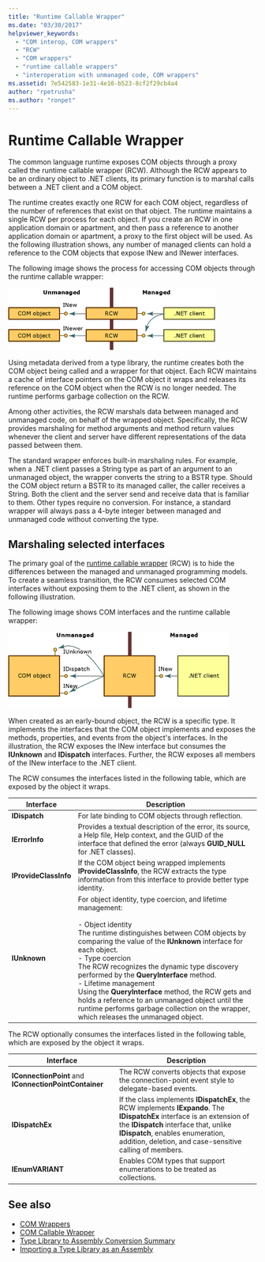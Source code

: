 ```yaml
---
title: "Runtime Callable Wrapper"
ms.date: "03/30/2017"
helpviewer_keywords: 
  - "COM interop, COM wrappers"
  - "RCW"
  - "COM wrappers"
  - "runtime callable wrappers"
  - "interoperation with unmanaged code, COM wrappers"
ms.assetid: 7e542583-1e31-4e10-b523-8cf2f29cb4a4
author: "rpetrusha"
ms.author: "ronpet"
---
```

# Runtime Callable Wrapper
The common language runtime exposes COM objects through a proxy called the runtime callable wrapper (RCW). Although the RCW appears to be an ordinary object to .NET clients, its primary function is to marshal calls between a .NET client and a COM object.  
  
 The runtime creates exactly one RCW for each COM object, regardless of the number of references that exist on that object. The runtime maintains a single RCW per process for each object.  If you create an RCW in one application domain or apartment, and then pass a reference to another application domain or apartment, a proxy to the first object will be used.  As the following illustration shows, any number of managed clients can hold a reference to the COM objects that expose INew and INewer interfaces.  

The following image shows the process for accessing COM objects through the runtime callable wrapper:

 ![Process for accessing COM objects throug the RCW.](./media/runtime-callable-wrapper/runtime-callable-wrapper.gif)  
   
  
 Using metadata derived from a type library, the runtime creates both the COM object being called and a wrapper for that object. Each RCW maintains a cache of interface pointers on the COM object it wraps and releases its reference on the COM object when the RCW is no longer needed. The runtime performs garbage collection on the RCW.  
  
 Among other activities, the RCW marshals data between managed and unmanaged code, on behalf of the wrapped object. Specifically, the RCW provides marshaling for method arguments and method return values whenever the client and server have different representations of the data passed between them.  
  
 The standard wrapper enforces built-in marshaling rules. For example, when a .NET client passes a String type as part of an argument to an unmanaged object, the wrapper converts the string to a BSTR type. Should the COM object return a BSTR to its managed caller, the caller receives a String. Both the client and the server send and receive data that is familiar to them. Other types require no conversion. For instance, a standard wrapper will always pass a 4-byte integer between managed and unmanaged code without converting the type.  
  
## Marshaling selected interfaces  
 The primary goal of the [runtime callable wrapper](runtime-callable-wrapper.md) (RCW) is to hide the differences between the managed and unmanaged programming models. To create a seamless transition, the RCW consumes selected COM interfaces without exposing them to the .NET client, as shown in the following illustration. 

 The following image shows COM interfaces and the runtime callable wrapper: 
  
 ![Screenshot of the runtime callable wrapper with interfaces.](./media/runtime-callable-wrapper/runtime-callable-wrapper-interfaces.gif)  
  
 When created as an early-bound object, the RCW is a specific type. It implements the interfaces that the COM object implements and exposes the methods, properties, and events from the object's interfaces. In the illustration, the RCW exposes the INew interface but consumes the **IUnknown** and **IDispatch** interfaces. Further, the RCW exposes all members of the INew interface to the .NET client.  
  
 The RCW consumes the interfaces listed in the following table, which are exposed by the object it wraps.  
  
|Interface|Description|  
|---------------|-----------------|  
|**IDispatch**|For late binding to COM objects through reflection.|  
|**IErrorInfo**|Provides a textual description of the error, its source, a Help file, Help context, and the GUID of the interface that defined the error (always **GUID_NULL** for .NET classes).|  
|**IProvideClassInfo**|If the COM object being wrapped implements **IProvideClassInfo**, the RCW extracts the type information from this interface to provide better type identity.|  
|**IUnknown**|For object identity, type coercion, and lifetime management:<br /><br /> -   Object identity<br />     The runtime distinguishes between COM objects by comparing the value of the **IUnknown** interface for each object.<br />-   Type coercion<br />     The RCW recognizes the dynamic type discovery performed by the **QueryInterface** method.<br />-   Lifetime management<br />     Using the **QueryInterface** method, the RCW gets and holds a reference to an unmanaged object until the runtime performs garbage collection on the wrapper, which releases the unmanaged object.|  
  
 The RCW optionally consumes the interfaces listed in the following table, which are exposed by the object it wraps.  
  
|Interface|Description|  
|---------------|-----------------|  
|**IConnectionPoint** and **IConnectionPointContainer**|The RCW converts objects that expose the connection-point event style to delegate-based events.|  
|**IDispatchEx**|If the class implements **IDispatchEx**, the RCW implements **IExpando**. The **IDispatchEx** interface is an extension of the **IDispatch** interface that, unlike **IDispatch**, enables enumeration, addition, deletion, and case-sensitive calling of members.|  
|**IEnumVARIANT**|Enables COM types that support enumerations to be treated as collections.|  
  
## See also
- [COM Wrappers](com-wrappers.md)
- [COM Callable Wrapper](com-callable-wrapper.md)
- [Type Library to Assembly Conversion Summary](https://docs.microsoft.com/previous-versions/dotnet/netframework-4.0/k83zzh38(v=vs.100))
- [Importing a Type Library as an Assembly](importing-a-type-library-as-an-assembly.md)
